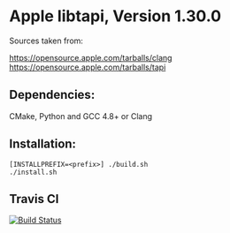 # Apple libtapi, Version 1.30.0 # 

Sources taken from: 

https://opensource.apple.com/tarballs/clang  
https://opensource.apple.com/tarballs/tapi 

## Dependencies: ##

CMake, Python and GCC 4.8+ or Clang

## Installation: ##

    [INSTALLPREFIX=<prefix>] ./build.sh  
    ./install.sh

## Travis CI ##

[![Build Status](https://travis-ci.org/tpoechtrager/apple-libtapi.svg?branch=master)](https://travis-ci.org/tpoechtrager/apple-libtapi)

